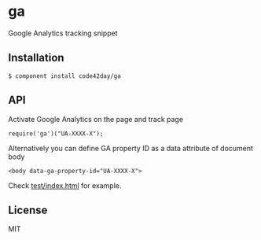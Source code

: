 
# ga

  Google Analytics tracking snippet

## Installation

    $ component install code42day/ga

## API

  Activate Google Analytics on the page and track page

    require('ga')("UA-XXXX-X");

  Alternatively you can define GA property ID as a data attribute of document body

  	<body data-ga-property-id="UA-XXXX-X">

  Check [test/index.html](https://github.com/code42day/ga/blob/master/test/index.html) for example.

## License

  MIT
